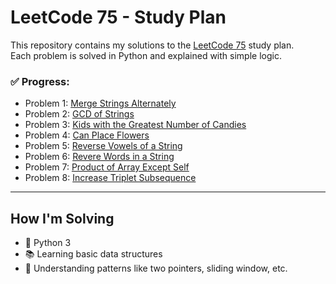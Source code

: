 # LeetCode 75 - Study Plan

This repository contains my solutions to the [LeetCode 75](https://leetcode.com/study-plan/leetcode-75/) study plan.  
Each problem is solved in Python and explained with simple logic.

### ✅ Progress:
- Problem 1: [Merge Strings Alternately](https://leetcode.com/problems/merge-strings-alternately/)
- Problem 2: [GCD of Strings](https://leetcode.com/problems/greatest-common-divisor-of-strings/)
- Problem 3: [Kids with the Greatest Number of Candies](https://leetcode.com/problems/kids-with-the-greatest-number-of-candies/)
- Problem 4: [Can Place Flowers](https://leetcode.com/problems/can-place-flowers/)
- Problem 5: [Reverse Vowels of a String](https://leetcode.com/problems/reverse-vowels-of-a-string/)
- Problem 6: [Revere Words in a String](https://leetcode.com/problems/reverse-words-in-a-string/)
- Problem 7: [Product of Array Except Self](https://leetcode.com/problems/product-of-array-except-self/)
- Problem 8: [Increase Triplet Subsequence](https://leetcode.com/problems/increasing-triplet-subsequence/)
---

## How I'm Solving
- 🔰 Python 3
- 📚 Learning basic data structures
- 🧠 Understanding patterns like two pointers, sliding window, etc.